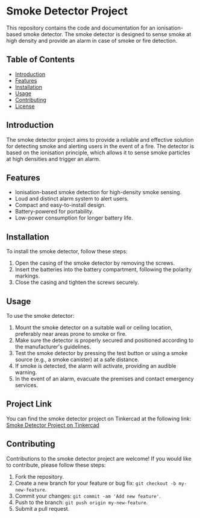 # Smoke Detector Project

This repository contains the code and documentation for an ionisation-based smoke detector. The smoke detector is designed to sense smoke at high density and provide an alarm in case of smoke or fire detection.

## Table of Contents

- [Introduction](#introduction)
- [Features](#features)
- [Installation](#installation)
- [Usage](#usage)
- [Contributing](#contributing)
- [License](#license)

## Introduction

The smoke detector project aims to provide a reliable and effective solution for detecting smoke and alerting users in the event of a fire. The detector is based on the ionisation principle, which allows it to sense smoke particles at high densities and trigger an alarm.

## Features

- Ionisation-based smoke detection for high-density smoke sensing.
- Loud and distinct alarm system to alert users.
- Compact and easy-to-install design.
- Battery-powered for portability.
- Low-power consumption for longer battery life.

## Installation

To install the smoke detector, follow these steps:

1. Open the casing of the smoke detector by removing the screws.
2. Insert the batteries into the battery compartment, following the polarity markings.
3. Close the casing and tighten the screws securely.

## Usage

To use the smoke detector:

1. Mount the smoke detector on a suitable wall or ceiling location, preferably near areas prone to smoke or fire.
2. Make sure the detector is properly secured and positioned according to the manufacturer's guidelines.
3. Test the smoke detector by pressing the test button or using a smoke source (e.g., a smoke canister) at a safe distance.
4. If smoke is detected, the alarm will activate, providing an audible warning.
5. In the event of an alarm, evacuate the premises and contact emergency services.

## Project Link

You can find the smoke detector project on Tinkercad at the following link:
[Smoke Detector Project on Tinkercad](https://www.tinkercad.com/things/21GIiWKSCNs?sharecode=NMdgvY58bNl2NJetIjRNLrwNAVWkO2wEVmVnQa3LgpI)

## Contributing

Contributions to the smoke detector project are welcome! If you would like to contribute, please follow these steps:

1. Fork the repository.
2. Create a new branch for your feature or bug fix: `git checkout -b my-new-feature`.
3. Commit your changes: `git commit -am 'Add new feature'`.
4. Push to the branch: `git push origin my-new-feature`.
5. Submit a pull request.
